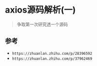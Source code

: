# axios源码解析(一)

> 争取第一次研究透一个源码

## 参考

* `https://zhuanlan.zhihu.com/p/28396592`
* `https://zhuanlan.zhihu.com/p/37962469`